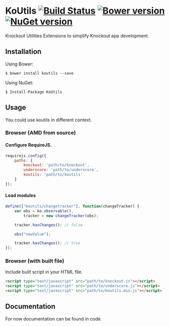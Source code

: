 ﻿# KoUtils [![Build Status](https://travis-ci.org/spatools/koutils.png)](https://travis-ci.org/spatools/koutils) [![Bower version](https://badge.fury.io/bo/koutils.png)](http://badge.fury.io/bo/koutils) [![NuGet version](https://badge.fury.io/nu/koutils.png)](http://badge.fury.io/nu/koutils)

Knockout Utilities Extensions to simplify Knockout app development.

## Installation

Using Bower:

```console
$ bower install koutils --save
```

Using NuGet: 

```console
$ Install-Package KoUtils
```

## Usage

You could use koutils in different context.

### Browser (AMD from source)

#### Configure RequireJS.

```javascript
requirejs.config({
    paths: {
        knockout: 'path/to/knockout',
        underscore: 'path/to/underscore',
        koutils: 'path/to/koutils'
    }
});
```

#### Load modules

```javascript
define(["koutils/changetracker"], function(changeTracker) {
    var obs = ko.observable(),
        tracker = new changeTracker(obs);

    tracker.hasChanges(); // false

    obs("newValue");

    tracker.hasChanges(); // true
});
```

### Browser (with built file)

Include built script in your HTML file.

```html
<script type="text/javascript" src="path/to/knockout.js"></script>
<script type="text/javascript" src="path/to/underscore.js"></script>
<script type="text/javascript" src="path/to/koutils.min.js"></script>
```

## Documentation

For now documentation can be found in code.